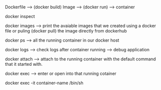 Dockerfile --> (docker build) Image --> (docker run) --> container 

docker inspect

docker images --> print the avaiable images that we created using a docker file or puling (docker pull) the image directly from dockerhub

docker ps --> all the running container in our docker host

docker logs --> check logs after container running --> debug application

docker attach --> attach to the running container with the default command that it started with.

docker exec --> enter or open into that running cotainer


docker exec -it container-name /bin/sh
